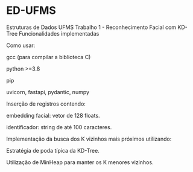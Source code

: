 # ED-UFMS
Estruturas de Dados UFMS 
Trabalho 1 - Reconhecimento Facial com KD-Tree
Funcionalidades implementadas

Como usar:

gcc (para compilar a biblioteca C)

python >=3.8

pip

uvicorn, fastapi, pydantic, numpy



Inserção de registros contendo:

embedding facial: vetor de 128 floats.

identificador: string de até 100 caracteres.

Implementação da busca dos K vizinhos mais próximos utilizando:

Estratégia de poda típica da KD-Tree.

Utilização de MinHeap para manter os K menores vizinhos.

